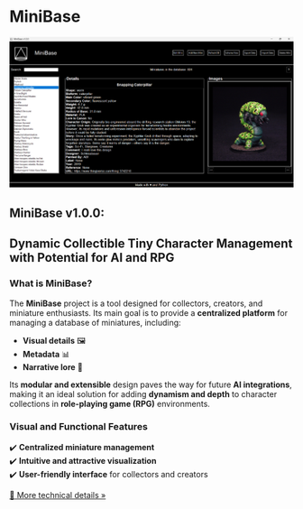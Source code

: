 # MiniBase

![Screenshot of the application](screenshots\home_screen.png)

## MiniBase v1.0.0: 
## Dynamic Collectible Tiny Character Management with Potential for AI and RPG

### What is MiniBase?

The **MiniBase** project is a tool designed for collectors, creators, and miniature enthusiasts. Its main goal is to provide a **centralized platform** for managing a database of miniatures, including:
- **Visual details** 🖼️
- **Metadata** 📊
- **Narrative lore** 📖

Its **modular and extensible** design paves the way for future **AI integrations**, making it an ideal solution for adding **dynamism and depth** to character collections in **role-playing game (RPG)** environments.

### Visual and Functional Features

✔️ **Centralized miniature management**  
✔️ **Intuitive and attractive visualization**  
✔️ **User-friendly interface** for collectors and creators  

[📜 More technical details »](./TECNOLOGIA.md)
